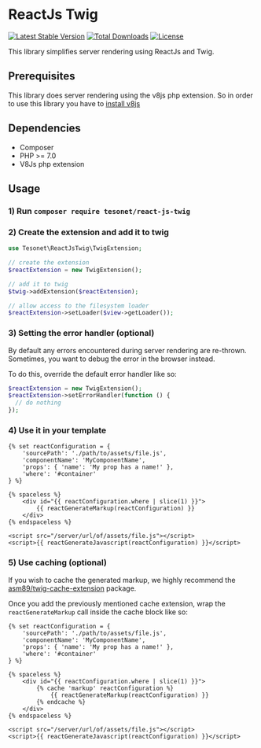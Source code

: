 # ReactJs Twig

[![Latest Stable Version](https://poser.pugx.org/tesonet/react-js-twig/v/stable)](https://packagist.org/packages/tesonet/react-js-twig)
[![Total Downloads](https://poser.pugx.org/tesonet/react-js-twig/downloads)](https://packagist.org/packages/tesonet/react-js-twig)
[![License](https://poser.pugx.org/tesonet/react-js-twig/license)](https://packagist.org/packages/tesonet/react-js-twig)

This library simplifies server rendering using ReactJs and Twig.

## Prerequisites
This library does server rendering using the v8js php extension.
So in order to use this library you have to [install v8js](https://github.com/phpv8/v8js/blob/master/README.Linux.md) 

## Dependencies
- Composer
- PHP >= 7.0
- V8Js php extension

## Usage

### 1) Run `composer require tesonet/react-js-twig`

### 2) Create the extension and add it to twig
 
```php
use Tesonet\ReactJsTwig\TwigExtension;

// create the extension
$reactExtension = new TwigExtension();

// add it to twig
$twig->addExtension($reactExtension);

// allow access to the filesystem loader
$reactExtension->setLoader($view->getLoader());
```

### 3) Setting the error handler (optional)
 
By default any errors encountered during server rendering are re-thrown.
Sometimes, you want to debug the error in the browser instead.

To do this, override the default error handler like so:

```php
$reactExtension = new TwigExtension();
$reactExtension->setErrorHandler(function () {
  // do nothing
});
```

### 4) Use it in your template

```twig
{% set reactConfiguration = {
    'sourcePath': './path/to/assets/file.js',
    'componentName': 'MyComponentName',
    'props': { 'name': 'My prop has a name!' },
    'where': '#container'
} %}

{% spaceless %}
    <div id="{{ reactConfiguration.where | slice(1) }}">
        {{ reactGenerateMarkup(reactConfiguration) }}
    </div>
{% endspaceless %}

<script src="/server/url/of/assets/file.js"></script>
<script>{{ reactGenerateJavascript(reactConfiguration) }}</script>
```

### 5) Use caching (optional)

If you wish to cache the generated markup, we highly recommend the [asm89/twig-cache-extension](https://github.com/asm89/twig-cache-extension) package.

Once you add the previously mentioned cache extension, wrap the `reactGenerateMarkup` call inside the cache block like so:

```twig
{% set reactConfiguration = {
    'sourcePath': './path/to/assets/file.js',
    'componentName': 'MyComponentName',
    'props': { 'name': 'My prop has a name!' },
    'where': '#container'
} %}

{% spaceless %}
    <div id="{{ reactConfiguration.where | slice(1) }}">
        {% cache 'markup' reactConfiguration %}
            {{ reactGenerateMarkup(reactConfiguration) }}
        {% endcache %}
    </div>
{% endspaceless %}

<script src="/server/url/of/assets/file.js"></script>
<script>{{ reactGenerateJavascript(reactConfiguration) }}</script>
```
